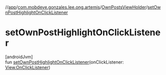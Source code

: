 //[app](../../../index.md)/[com.mobdeve.gonzales.lee.ong.artemis](../index.md)/[OwnPostsViewHolder](index.md)/[setOwnPostHighlightOnClickListener](set-own-post-highlight-on-click-listener.md)

# setOwnPostHighlightOnClickListener

[androidJvm]\
fun [setOwnPostHighlightOnClickListener](set-own-post-highlight-on-click-listener.md)(onClickListener: [View.OnClickListener](https://developer.android.com/reference/kotlin/android/view/View.OnClickListener.html))
